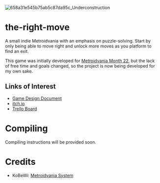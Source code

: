 ![658a31e545b75ab5c87da95c_Underconstruction](https://github.com/squidistaken/the-right-move/assets/76417804/b76d2fcb-5f87-4a80-b860-6e2975f19318)
# the-right-move
A small indie Metroidvania with an emphasis on puzzle-solving. Start by only being able to move right and unlock more moves as you platform to find an exit. 

This game was initially developed for [Metroidvania Month 22](https://itch.io/jam/metroidvania-month-22), but the lack of free time and goals changed, so the project is now being developed for my own sake.
## Links of Interest
- [Game Design Document](https://docs.google.com/document/d/1Bq90fPxe3Zea7hTpchhJ0E2BPEAcVPmOd0kkHts1GWc)
- [itch.io](https://marcuspersson.itch.io/the-right-move)
- [Trello Board](https://trello.com/b/wPGWlphK/the-right-move)
# Compiling
Compiling instructions will be provided soon.
# Credits
- KoBeWi: [Metroidvania System](https://github.com/KoBeWi/Metroidvania-System)
